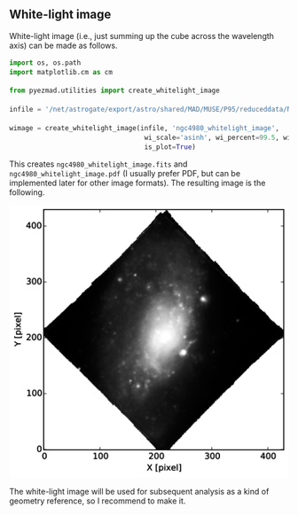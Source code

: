 ## White-light image

White-light image (i.e., just summing up the cube across the wavelength axis) 
can be made as follows.

```python
import os, os.path
import matplotlib.cm as cm

from pyezmad.utilities import create_whitelight_image

infile = '/net/astrogate/export/astro/shared/MAD/MUSE/P95/reduceddata/NGC4980/NGC4980_FINAL.fits'

wimage = create_whitelight_image(infile, 'ngc4980_whitelight_image',
                                  wi_scale='asinh', wi_percent=99.5, wi_cmap=cm.Greys_r,
                                  is_plot=True)
```

This creates `ngc4980_whitelight_image.fits` and `ngc4980_whitelight_image.pdf` 
(I usually prefer PDF, but can be implemented later for other image formats). 
The resulting image is the following.

![NGC4980 white-light image](../images/ngc4980_whitelight_image_512.png)

The white-light image will be used for subsequent analysis 
as a kind of geometry reference, so I recommend to make it. 
